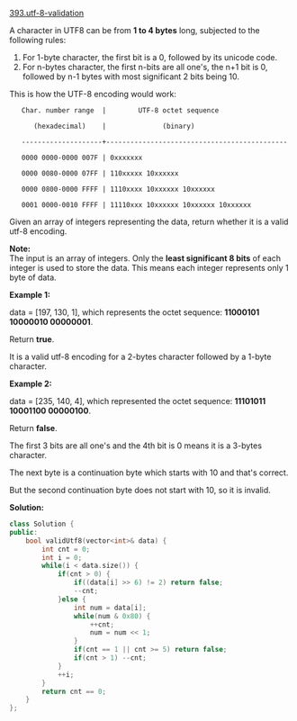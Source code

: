 [393.utf-8-validation](https://leetcode.com/problems/utf-8-validation/)  

A character in UTF8 can be from **1 to 4 bytes** long, subjected to the following rules:

1.  For 1-byte character, the first bit is a 0, followed by its unicode code.
2.  For n-bytes character, the first n-bits are all one's, the n+1 bit is 0, followed by n-1 bytes with most significant 2 bits being 10.

This is how the UTF-8 encoding would work:

       Char. number range  |        UTF-8 octet sequence
      
          (hexadecimal)    |              (binary)
      
       --------------------+---------------------------------------------
      
       0000 0000-0000 007F | 0xxxxxxx
      
       0000 0080-0000 07FF | 110xxxxx 10xxxxxx
      
       0000 0800-0000 FFFF | 1110xxxx 10xxxxxx 10xxxxxx
      
       0001 0000-0010 FFFF | 11110xxx 10xxxxxx 10xxxxxx 10xxxxxx
      
    

Given an array of integers representing the data, return whether it is a valid utf-8 encoding.

**Note:**  
The input is an array of integers. Only the **least significant 8 bits** of each integer is used to store the data. This means each integer represents only 1 byte of data.

**Example 1:**

  
data = \[197, 130, 1\], which represents the octet sequence: **11000101 10000010 00000001**.
  

  
Return **true**.
  
It is a valid utf-8 encoding for a 2-bytes character followed by a 1-byte character.
  

**Example 2:**

  
data = \[235, 140, 4\], which represented the octet sequence: **11101011 10001100 00000100**.
  

  
Return **false**.
  
The first 3 bits are all one's and the 4th bit is 0 means it is a 3-bytes character.
  
The next byte is a continuation byte which starts with 10 and that's correct.
  
But the second continuation byte does not start with 10, so it is invalid.  



**Solution:**  

```cpp
class Solution {
public:
    bool validUtf8(vector<int>& data) {
        int cnt = 0;
        int i = 0;
        while(i < data.size()) {
            if(cnt > 0) {
                if((data[i] >> 6) != 2) return false;
                --cnt;
            }else {
                int num = data[i];
                while(num & 0x80) {
                    ++cnt;
                    num = num << 1;
                }
                if(cnt == 1 || cnt >= 5) return false;
                if(cnt > 1) --cnt;
            }
            ++i;
        }
        return cnt == 0;
    }
};
```
      